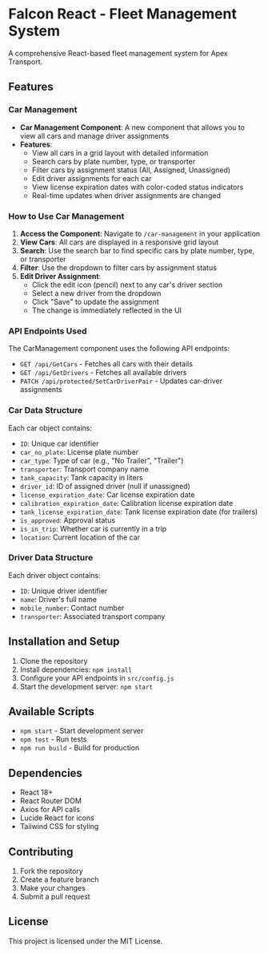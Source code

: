 # Falcon React - Fleet Management System

A comprehensive React-based fleet management system for Apex Transport.

## Features

### Car Management

- **Car Management Component**: A new component that allows you to view all cars and manage driver assignments
- **Features**:
  - View all cars in a grid layout with detailed information
  - Search cars by plate number, type, or transporter
  - Filter cars by assignment status (All, Assigned, Unassigned)
  - Edit driver assignments for each car
  - View license expiration dates with color-coded status indicators
  - Real-time updates when driver assignments are changed

### How to Use Car Management

1. **Access the Component**: Navigate to `/car-management` in your application
2. **View Cars**: All cars are displayed in a responsive grid layout
3. **Search**: Use the search bar to find specific cars by plate number, type, or transporter
4. **Filter**: Use the dropdown to filter cars by assignment status
5. **Edit Driver Assignment**:
   - Click the edit icon (pencil) next to any car's driver section
   - Select a new driver from the dropdown
   - Click "Save" to update the assignment
   - The change is immediately reflected in the UI

### API Endpoints Used

The CarManagement component uses the following API endpoints:

- `GET /api/GetCars` - Fetches all cars with their details
- `GET /api/GetDrivers` - Fetches all available drivers
- `PATCH /api/protected/SetCarDriverPair` - Updates car-driver assignments

### Car Data Structure

Each car object contains:

- `ID`: Unique car identifier
- `car_no_plate`: License plate number
- `car_type`: Type of car (e.g., "No Trailer", "Trailer")
- `transporter`: Transport company name
- `tank_capacity`: Tank capacity in liters
- `driver_id`: ID of assigned driver (null if unassigned)
- `license_expiration_date`: Car license expiration date
- `calibration_expiration_date`: Calibration license expiration date
- `tank_license_expiration_date`: Tank license expiration date (for trailers)
- `is_approved`: Approval status
- `is_in_trip`: Whether car is currently in a trip
- `location`: Current location of the car

### Driver Data Structure

Each driver object contains:

- `ID`: Unique driver identifier
- `name`: Driver's full name
- `mobile_number`: Contact number
- `transporter`: Associated transport company

## Installation and Setup

1. Clone the repository
2. Install dependencies: `npm install`
3. Configure your API endpoints in `src/config.js`
4. Start the development server: `npm start`

## Available Scripts

- `npm start` - Start development server
- `npm test` - Run tests
- `npm run build` - Build for production

## Dependencies

- React 18+
- React Router DOM
- Axios for API calls
- Lucide React for icons
- Tailwind CSS for styling

## Contributing

1. Fork the repository
2. Create a feature branch
3. Make your changes
4. Submit a pull request

## License

This project is licensed under the MIT License.
